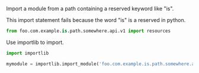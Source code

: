 Import a module from a path containing a reserved keyword like "is".

This import statement fails because the word "is" is a reserved in python.
```python
from foo.com.example.is.path.somewhere.api.v1 import resources
```

Use importlib to import.
```python
import importlib

mymodule = importlib.import_module('foo.com.example.is.path.somewhere.api.v1.resources')
```